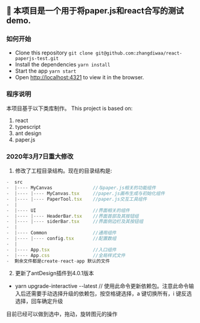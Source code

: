 ## 🎣 本项目是一个用于将paper.js和react合写的测试demo.

### 如何开始
- Clone this repository `git clone git@github.com:zhangdiwaa/react-paperjs-test.git`
- Install the dependencies `yarn install`
- Start the app `yarn start`
- Open [http://localhost:4321](http://localhost:4321) to view it in the browser.

### 程序说明
本项目基于以下类库制作。
This project is based on:

1. react
2. typescript
3. ant design
4. paper.js

### 2020年3月7日重大修改
1. 修改了工程目录结构。现在的目录结构是:
```javascript
-  src
-  |---- MyCanvas               //与paper.js相关的功能组件
-  |---- |---- MyCanvas.tsx     //paper.js画布生成与初始化组件
-  |---- |---- PaperTool.tsx    //paper.js交互工具组件
-  |
-  |---- UI                     //界面相关的组件
-  |---- |---- HeaderBar.tsx    //界面首部及其按钮组
-  |---- |---- siderBar.tsx     //界面侧边栏及其按钮组
-  |
-  |---- Common                 //通用组件
-  |---- |---- config.tsx       //配置数组
-  |
-  |---- App.tsx                //入口组件
-  |---- App.css                //全局样式文件
-  剩余文件都是create-react-app 默认的文件
```
2. 更新了antDesign插件到4.0.1版本
- yarn upgrade-interactive --latest // 使用此命令更新依赖包。注意此命令输入后还需要手动选择升级的依赖包，按空格键选择，a 键切换所有，i 键反选选择，回车确定升级

目前已经可以做到选中，拖动，旋转图元的操作